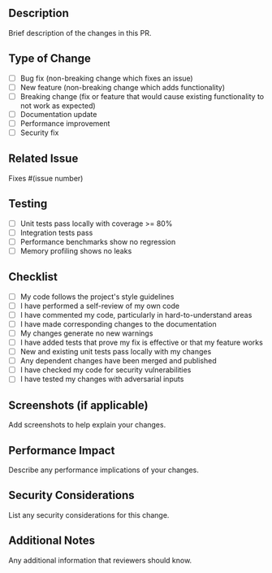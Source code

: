 ## Description
Brief description of the changes in this PR.

## Type of Change
- [ ] Bug fix (non-breaking change which fixes an issue)
- [ ] New feature (non-breaking change which adds functionality)
- [ ] Breaking change (fix or feature that would cause existing functionality to not work as expected)
- [ ] Documentation update
- [ ] Performance improvement
- [ ] Security fix

## Related Issue
Fixes #(issue number)

## Testing
- [ ] Unit tests pass locally with coverage >= 80%
- [ ] Integration tests pass
- [ ] Performance benchmarks show no regression
- [ ] Memory profiling shows no leaks

## Checklist
- [ ] My code follows the project's style guidelines
- [ ] I have performed a self-review of my own code
- [ ] I have commented my code, particularly in hard-to-understand areas
- [ ] I have made corresponding changes to the documentation
- [ ] My changes generate no new warnings
- [ ] I have added tests that prove my fix is effective or that my feature works
- [ ] New and existing unit tests pass locally with my changes
- [ ] Any dependent changes have been merged and published
- [ ] I have checked my code for security vulnerabilities
- [ ] I have tested my changes with adversarial inputs

## Screenshots (if applicable)
Add screenshots to help explain your changes.

## Performance Impact
Describe any performance implications of your changes.

## Security Considerations
List any security considerations for this change.

## Additional Notes
Any additional information that reviewers should know.